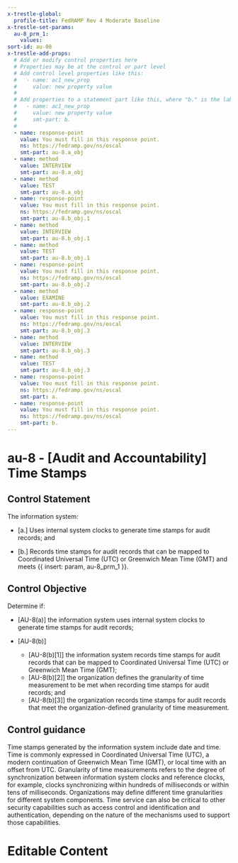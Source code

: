 ```yaml
---
x-trestle-global:
  profile-title: FedRAMP Rev 4 Moderate Baseline
x-trestle-set-params:
  au-8_prm_1:
    values:
sort-id: au-08
x-trestle-add-props:
  # Add or modify control properties here
  # Properties may be at the control or part level
  # Add control level properties like this:
  #   - name: ac1_new_prop
  #     value: new property value
  #
  # Add properties to a statement part like this, where "b." is the label of the target statement part
  #   - name: ac1_new_prop
  #     value: new property value
  #     smt-part: b.
  #
  - name: response-point
    value: You must fill in this response point.
    ns: https://fedramp.gov/ns/oscal
    smt-part: au-8.a_obj
  - name: method
    value: INTERVIEW
    smt-part: au-8.a_obj
  - name: method
    value: TEST
    smt-part: au-8.a_obj
  - name: response-point
    value: You must fill in this response point.
    ns: https://fedramp.gov/ns/oscal
    smt-part: au-8.b_obj.1
  - name: method
    value: INTERVIEW
    smt-part: au-8.b_obj.1
  - name: method
    value: TEST
    smt-part: au-8.b_obj.1
  - name: response-point
    value: You must fill in this response point.
    ns: https://fedramp.gov/ns/oscal
    smt-part: au-8.b_obj.2
  - name: method
    value: EXAMINE
    smt-part: au-8.b_obj.2
  - name: response-point
    value: You must fill in this response point.
    ns: https://fedramp.gov/ns/oscal
    smt-part: au-8.b_obj.3
  - name: method
    value: INTERVIEW
    smt-part: au-8.b_obj.3
  - name: method
    value: TEST
    smt-part: au-8.b_obj.3
  - name: response-point
    value: You must fill in this response point.
    ns: https://fedramp.gov/ns/oscal
    smt-part: a.
  - name: response-point
    value: You must fill in this response point.
    ns: https://fedramp.gov/ns/oscal
    smt-part: b.
---
```


# au-8 - \[Audit and Accountability\] Time Stamps

## Control Statement

The information system:

- \[a.\] Uses internal system clocks to generate time stamps for audit records; and

- \[b.\] Records time stamps for audit records that can be mapped to Coordinated Universal Time (UTC) or Greenwich Mean Time (GMT) and meets {{ insert: param, au-8_prm_1 }}.

## Control Objective

Determine if:

- \[AU-8(a)\] the information system uses internal system clocks to generate time stamps for audit records;

- \[AU-8(b)\]

  - \[AU-8(b)[1]\] the information system records time stamps for audit records that can be mapped to Coordinated Universal Time (UTC) or Greenwich Mean Time (GMT);
  - \[AU-8(b)[2]\] the organization defines the granularity of time measurement to be met when recording time stamps for audit records; and
  - \[AU-8(b)[3]\] the organization records time stamps for audit records that meet the organization-defined granularity of time measurement.

## Control guidance

Time stamps generated by the information system include date and time. Time is commonly expressed in Coordinated Universal Time (UTC), a modern continuation of Greenwich Mean Time (GMT), or local time with an offset from UTC. Granularity of time measurements refers to the degree of synchronization between information system clocks and reference clocks, for example, clocks synchronizing within hundreds of milliseconds or within tens of milliseconds. Organizations may define different time granularities for different system components. Time service can also be critical to other security capabilities such as access control and identification and authentication, depending on the nature of the mechanisms used to support those capabilities.

# Editable Content

<!-- Make additions and edits below -->
<!-- The above represents the contents of the control as received by the profile, prior to additions. -->
<!-- If the profile makes additions to the control, they will appear below. -->
<!-- The above markdown may not be edited but you may edit the content below, and/or introduce new additions to be made by the profile. -->
<!-- If there is a yaml header at the top, parameter values may be edited. Use --set-parameters to incorporate the changes during assembly. -->
<!-- The content here will then replace what is in the profile for this control, after running profile-assemble. -->
<!-- The added parts in the profile for this control are below.  You may edit them and/or add new ones. -->
<!-- Each addition must have a heading either of the form ## Control my_addition_name -->
<!-- or ## Part a. (where the a. refers to one of the control statement labels.) -->
<!-- "## Control" parts are new parts added after the statement part. -->
<!-- "## Part" parts are new parts added into the top-level statement part with that label. -->
<!-- Subparts may be added with nested hash levels of the form ### My Subpart Name -->
<!-- underneath the parent ## Control or ## Part being added -->
<!-- See https://ibm.github.io/compliance-trestle/tutorials/ssp_profile_catalog_authoring/ssp_profile_catalog_authoring for guidance. -->
